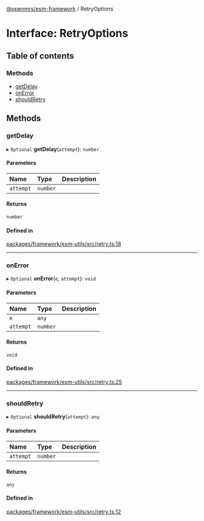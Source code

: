 [@openmrs/esm-framework](../API.md) / RetryOptions

# Interface: RetryOptions

## Table of contents

### Methods

- [getDelay](RetryOptions.md#getdelay)
- [onError](RetryOptions.md#onerror)
- [shouldRetry](RetryOptions.md#shouldretry)

## Methods

### getDelay

▸ `Optional` **getDelay**(`attempt`): `number`

#### Parameters

| Name | Type | Description |
| :------ | :------ | :------ |
| `attempt` | `number` |  |

#### Returns

`number`

#### Defined in

[packages/framework/esm-utils/src/retry.ts:18](https://github.com/openmrs/openmrs-esm-core/blob/main/packages/framework/esm-utils/src/retry.ts#L18)

___

### onError

▸ `Optional` **onError**(`e`, `attempt`): `void`

#### Parameters

| Name | Type | Description |
| :------ | :------ | :------ |
| `e` | `any` |  |
| `attempt` | `number` |  |

#### Returns

`void`

#### Defined in

[packages/framework/esm-utils/src/retry.ts:25](https://github.com/openmrs/openmrs-esm-core/blob/main/packages/framework/esm-utils/src/retry.ts#L25)

___

### shouldRetry

▸ `Optional` **shouldRetry**(`attempt`): `any`

#### Parameters

| Name | Type | Description |
| :------ | :------ | :------ |
| `attempt` | `number` |  |

#### Returns

`any`

#### Defined in

[packages/framework/esm-utils/src/retry.ts:12](https://github.com/openmrs/openmrs-esm-core/blob/main/packages/framework/esm-utils/src/retry.ts#L12)

